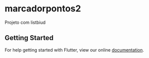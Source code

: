 # marcadorpontos2

Projeto com listbiud

## Getting Started

For help getting started with Flutter, view our online
[documentation](https://flutter.io/).

